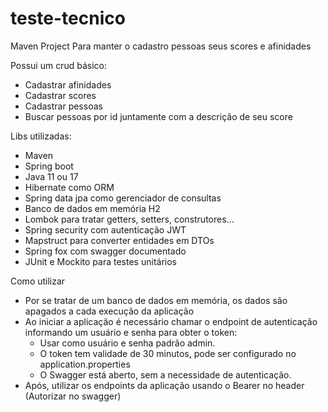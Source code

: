 # teste-tecnico

Maven Project Para manter o cadastro pessoas seus scores e afinidades

Possui um crud básico:
 - Cadastrar afinidades
 - Cadastrar scores
 - Cadastrar pessoas
 - Buscar pessoas por id juntamente com a descrição de seu score
 
Libs utilizadas:
 - Maven
 - Spring boot
 - Java 11 ou 17
 - Hibernate como ORM
 - Spring data jpa como gerenciador de consultas
 - Banco de dados em memória H2
 - Lombok para tratar getters, setters, construtores...
 - Spring security com autenticação JWT
 - Mapstruct para converter entidades em DTOs
 - Spring fox com swagger documentado
 - JUnit e Mockito para testes unitários

Como utilizar 
 - Por se tratar de um banco de dados em memória, os dados são apagados a cada execução da aplicação
 - Ao iniciar a aplicação é necessário chamar o endpoint de autenticação informando um usuário e senha para obter o token:
   - Usar como usuário e senha padrão admin.
   - O token tem validade de 30 minutos, pode ser configurado no application.properties
   - O Swagger está aberto, sem a necessidade de autenticação.
 - Após, utilizar os endpoints da aplicação usando o Bearer <token> no header (Autorizar no swagger)
